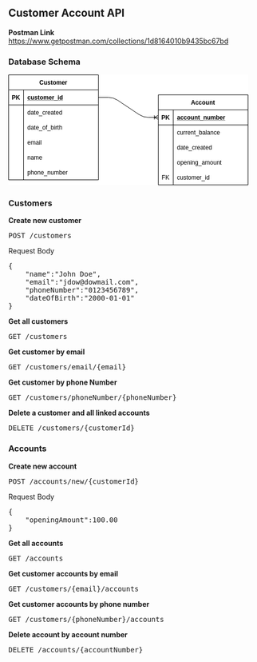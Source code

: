 ## **Customer Account API**
**Postman Link**
https://www.getpostman.com/collections/1d8164010b9435bc67bd

### **Database Schema**
![image of schema](https://github.com/yeboah326/customer_api/blob/main/schema.png?raw=true)
### **Customers**
**Create new customer**
<pre>POST /customers</pre>
Request Body
<pre>
{
    "name":"John Doe",
    "email":"jdow@dowmail.com",
    "phoneNumber":"0123456789",
    "dateOfBirth":"2000-01-01"
}</pre>

**Get all customers**
<pre>GET /customers</pre>

**Get customer by email**
<pre>GET /customers/email/{email}</pre>

**Get customer by phone Number**
<pre>GET /customers/phoneNumber/{phoneNumber}</pre>

**Delete a customer and all linked accounts**
<pre>DELETE /customers/{customerId}</pre>

### **Accounts**
**Create new account**
<pre>POST /accounts/new/{customerId}</pre>
Request Body
<pre>
{
    "openingAmount":100.00
}
</pre>

**Get all accounts**
<pre>GET /accounts</pre>

**Get customer accounts by email**
<pre>GET /customers/{email}/accounts</pre>

**Get customer accounts by phone number**
<pre>GET /customers/{phoneNumber}/accounts</pre>

**Delete account by account number**
<pre>DELETE /accounts/{accountNumber}</pre>
